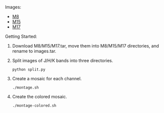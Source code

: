 Images:

- [M8](https://archive.ph/AWa3I)
- [M15](https://archive.ph/jdhpM)
- [M17](https://archive.ph/Zxagp)

Getting Started:

1. Download M8/M15/M17.tar, move them into M8/M15/M17 directories, and rename to
   images.tar.

2. Split images of J/H/K bands into three directories.
   ```
   python split.py
   ```

3. Create a mosaic for each channel.
   ```
   ./montage.sh
   ```

4. Create the colored mosaic.
   ```
   ./montage-colored.sh
   ```
